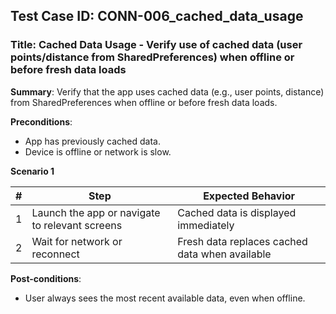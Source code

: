 ## Test Case ID: CONN-006_cached_data_usage
### Title: Cached Data Usage - Verify use of cached data (user points/distance from SharedPreferences) when offline or before fresh data loads

**Summary**: Verify that the app uses cached data (e.g., user points, distance) from SharedPreferences when offline or before fresh data loads.

**Preconditions**: 
- App has previously cached data.
- Device is offline or network is slow.

**Scenario 1**

| # | Step                                      | Expected Behavior                                       |
|---|-------------------------------------------|--------------------------------------------------------|
| 1 | Launch the app or navigate to relevant screens | Cached data is displayed immediately                   |
| 2 | Wait for network or reconnect             | Fresh data replaces cached data when available          |

**Post-conditions**:
- User always sees the most recent available data, even when offline.

